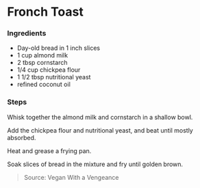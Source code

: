 Fronch Toast
============

### Ingredients
- Day-old bread in 1 inch slices
- 1 cup almond milk
- 2 tbsp cornstarch
- 1/4 cup chickpea flour
- 1 1/2 tbsp nutritional yeast
- refined coconut oil

### Steps
Whisk together the almond milk and cornstarch in a shallow bowl.

Add the chickpea flour and nutritional yeast, and beat until mostly absorbed.

Heat and grease a frying pan.

Soak slices of bread in the mixture and fry until golden brown.

> Source: Vegan With a Vengeance
